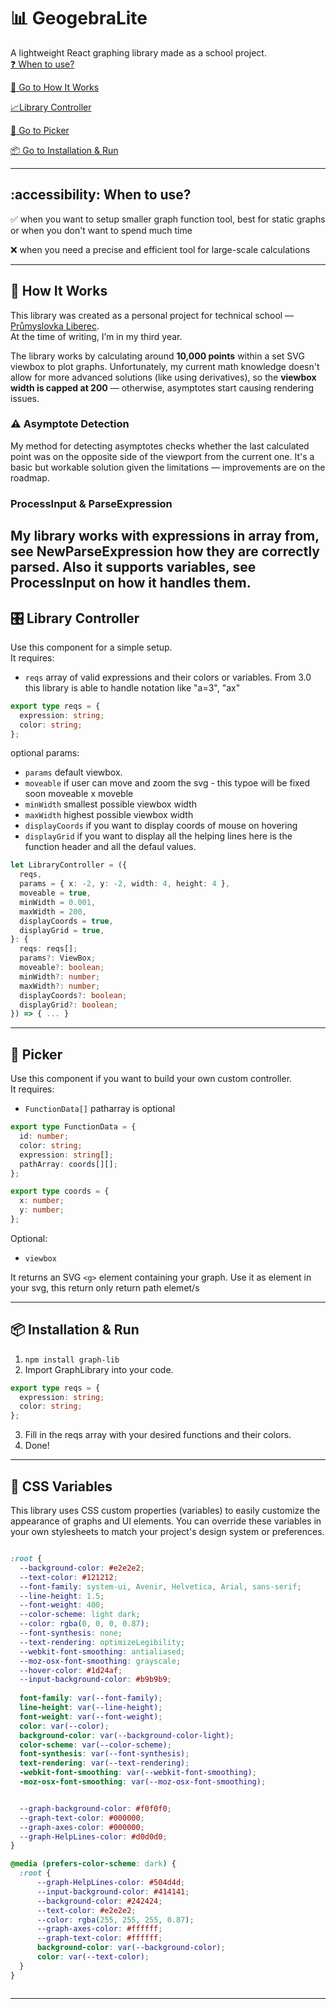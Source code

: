 # 📊 GeogebraLite

A lightweight React graphing library made as a school project.  
[❓ When to use?](#-when-to-use)

[📖 Go to How It Works](#-how-it-works)  

[📈Library Controller](#-library-controller)

[🎨 Go to Picker](#-picker)  

[📦 Go to Installation & Run](#-installation--run)  

---
## :accessibility: When to use?
✅ when you want to setup smaller graph function tool, best for static graphs or when you don't want to spend much time

❌ when you need a precise and efficient tool for large-scale calculations

---

## 📖 How It Works

This library was created as a personal project for technical school — [Průmyslovka Liberec](https://www.prumyslovkaliberec.cz/).  
At the time of writing, I’m in my third year.

The library works by calculating around **10,000 points** within a set SVG viewbox to plot graphs. Unfortunately, my current math knowledge doesn't allow for more advanced solutions (like using derivatives), so the **viewbox width is capped at 200** — otherwise, asymptotes start causing rendering issues.

### ⚠️ Asymptote Detection

My method for detecting asymptotes checks whether the last calculated point was on the opposite side of the viewport from the current one. It's a basic but workable solution given the limitations — improvements are on the roadmap.

### ProcessInput & ParseExpression

My library works with expressions in array from, see NewParseExpression how they are correctly parsed. Also it supports variables, see ProcessInput on how it handles them. 
---

## 🎛️ Library Controller

Use this component for a simple setup.  
It requires:
- `reqs` array of valid expressions and their colors or variables. From 3.0 this library is able to handle notation like "a=3", "ax"
```ts
export type reqs = {
  expression: string;
  color: string;
};
```
optional params:
- `params` default viewbox.
- `moveable` if user can move and zoom the svg - this typoe will be fixed soon moveable x moveble
- `minWidth` smallest possible viewbox width
- `maxWidth` highest possible viewbox width
- `displayCoords` if you want to display coords of mouse on hovering
- `displayGrid` if you want to display all the helping lines
here is the function header and all the defaul values.
```ts
let LibraryController = ({
  reqs,
  params = { x: -2, y: -2, width: 4, height: 4 },
  moveable = true,
  minWidth = 0.001,
  maxWidth = 200,
  displayCoords = true,
  displayGrid = true,
}: {
  reqs: reqs[];
  params?: ViewBox;
  moveable?: boolean;
  minWidth?: number;
  maxWidth?: number;
  displayCoords?: boolean;
  displayGrid?: boolean;
}) => { ... }

```
---

## 🎨 Picker

Use this component if you want to build your own custom controller.  
It requires:
- `FunctionData[]` patharray is optional
```ts
export type FunctionData = {
  id: number;
  color: string;
  expression: string[];
  pathArray: coords[][];
};
```
```ts
export type coords = {
  x: number;
  y: number;
};
```
Optional:
- `viewbox`


It returns an SVG `<g>` element containing your graph. Use it as element in your svg, this return only return path elemet/s

---

## 📦 Installation & Run

1. `npm install graph-lib`
2. Import GraphLibrary into your code. 
```ts
export type reqs = {
  expression: string;
  color: string;
};
```
3. Fill in the reqs array with your desired functions and their colors.
4. Done!

---

## 🎨 CSS Variables

This library uses CSS custom properties (variables) to easily customize the appearance of graphs and UI elements. You can override these variables in your own stylesheets to match your project's design system or preferences.

```css

:root {
  --background-color: #e2e2e2;
  --text-color: #121212;
  --font-family: system-ui, Avenir, Helvetica, Arial, sans-serif;
  --line-height: 1.5;
  --font-weight: 400;
  --color-scheme: light dark;
  --color: rgba(0, 0, 0, 0.87); 
  --font-synthesis: none;
  --text-rendering: optimizeLegibility;
  --webkit-font-smoothing: antialiased;
  --moz-osx-font-smoothing: grayscale;
  --hover-color: #1d24af;
  --input-background-color: #b9b9b9;
  
  font-family: var(--font-family);
  line-height: var(--line-height);
  font-weight: var(--font-weight);
  color: var(--color);
  background-color: var(--background-color-light); 
  color-scheme: var(--color-scheme);
  font-synthesis: var(--font-synthesis);
  text-rendering: var(--text-rendering);
  -webkit-font-smoothing: var(--webkit-font-smoothing);
  -moz-osx-font-smoothing: var(--moz-osx-font-smoothing);


  --graph-background-color: #f0f0f0;
  --graph-text-color: #000000;
  --graph-axes-color: #000000;
  --graph-HelpLines-color: #d0d0d0;
}

@media (prefers-color-scheme: dark) {
  :root {
      --graph-HelpLines-color: #504d4d;
      --input-background-color: #414141;
      --background-color: #242424;
      --text-color: #e2e2e2;
      --color: rgba(255, 255, 255, 0.87); 
      --graph-axes-color: #ffffff;
      --graph-text-color: #ffffff;
      background-color: var(--background-color);
      color: var(--text-color);
  }
}



```
---

